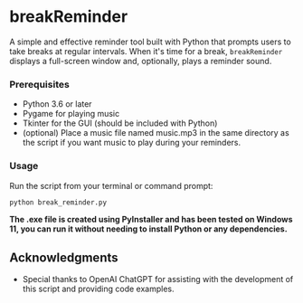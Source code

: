 # breakReminder

A simple and effective reminder tool built with Python that prompts users to take breaks at regular intervals. When it's time for a break, `breakReminder` displays a full-screen window and, optionally, plays a reminder sound.

### Prerequisites

- Python 3.6 or later
- Pygame for playing music
- Tkinter for the GUI (should be included with Python)
- (optional) Place a music file named music.mp3 in the same directory as the script if you want music to play during your reminders.

### Usage
Run the script from your terminal or command prompt:
```sh
python break_reminder.py
```
**The .exe file is created using PyInstaller and has been tested on Windows 11, you can run it without needing to install Python or any dependencies.**

## Acknowledgments

- Special thanks to OpenAI ChatGPT for assisting with the development of this script and providing code examples.
